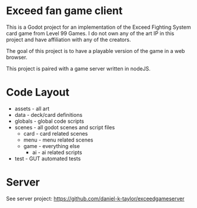 # Exceed fan game client
This is a Godot project for an implementation of the Exceed Fighting System card game from Level 99 Games.
I do not own any of the art IP in this project and have affiliation with any of the creators.

The goal of this project is to have a playable version of the game in a web browser.

This project is paired with a game server written in nodeJS.

# Code Layout
- assets - all art
- data - deck/card definitions
- globals - global code scripts
- scenes - all godot scenes and script files
    - card - card related scenes
    - menu - menu related scenes
    - game - everything else
        - ai - ai related scripts
- test - GUT automated tests

# Server
See server project:
https://github.com/daniel-k-taylor/exceedgameserver
